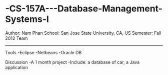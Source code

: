 -CS-157A---Database-Management-Systems-I
========================================
Author: Nam Phan 
School: San Jose State University, CA, US 
Semester: Fall 2012
Team

------------------------

Tools
  -Eclipse
  -Netbeans
  -Oracle DB
  
Discussion
  -A 1 month project
  -Include: a database of car, a Java application
